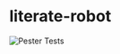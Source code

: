 # literate-robot
![Pester Tests](https://github.com/fjahn78/literate-robot/actions/workflows/test.yml/badge.svg)
